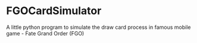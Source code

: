 # FGOCardSimulator
A little python program to simulate the draw card process in famous mobile game - Fate Grand Order (FGO)
